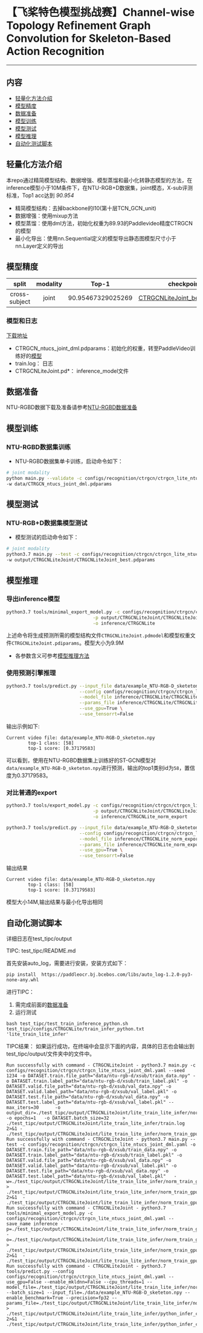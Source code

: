 # 【飞桨特色模型挑战赛】Channel-wise Topology Refinement Graph Convolution for Skeleton-Based Action Recognition

---
## 内容
- [轻量化方法介绍](#轻量化方法介绍)
- [模型精度](#模型精度)
- [数据准备](#数据准备)
- [模型训练](#模型训练)
- [模型测试](#模型测试)
- [模型推理](#模型推理)
- [自动化测试脚本](#自动化测试脚本)

## 轻量化方法介绍
本repo通过精简模型结构、数据增强、模型蒸馏和最小化转静态模型的方法，在inference模型小于10M条件下，在NTU-RGB+D数据集，joint模态，X-sub评测标准，Top1 acc达到 *90.954* 
- 精简模型结构：去掉backbone的l10(第十层TCN_GCN_unit)
- 数据增强：使用mixup方法
- 模型蒸馏：使用dml方法，初始化权重为89.93的Paddlevideo精度CTRGCN的模型
- 最小化导出：使用nn.Sequential定义的模型导出静态图模型尺寸小于nn.Layer定义的导出
## 模型精度
| split | modality |       Top-1       |                                                   checkpoints                                                   |
| :----: | :----: |:-----------------:|:---------------------------------------------------------------------------------------------------------------:|
| cross-subject | joint | 90.95467329025269 | [CTRGCNLiteJoint_best.pdparams](https://pan.baidu.com/s/12PiDBq0psb7tDcwjcl2d8w?pwd=sqbt) |
### 模型和日志
[下载地址](https://pan.baidu.com/s/12PiDBq0psb7tDcwjcl2d8w?pwd=sqbt)
- CTRGCN_ntucs_joint_dml.pdparams：初始化的权重，转至PaddleVideo训练好的[模型](https://videotag.bj.bcebos.com/PaddleVideo-release2.3/CTRGCN_ntucs_joint.pdparams)
- train.log： 日志
- CTRGCNLiteJoint.pd*： inference_model文件
## 数据准备

NTU-RGBD数据下载及准备请参考[NTU-RGBD数据准备](docs/zh-CN/dataset/ntu-rgbd.md)

## 模型训练

### NTU-RGBD数据集训练

- NTU-RGBD数据集单卡训练，启动命令如下：

```bash
# joint modality
python main.py --validate -c configs/recognition/ctrgcn/ctrgcn_lite_ntucs_joint_dml.yaml \
-w data/CTRGCN_ntucs_joint_dml.pdparams
```
## 模型测试

### NTU-RGB+D数据集模型测试

- 模型测试的启动命令如下：

```bash
# joint modality
python3.7 main.py --test -c configs/recognition/ctrgcn/ctrgcn_lite_ntucs_joint_dml.yaml \
-w output/CTRGCNLiteJoint/CTRGCNLiteJoint_best.pdparams  
```

## 模型推理

### 导出inference模型

```bash
python3.7 tools/minimal_export_model.py -c configs/recognition/ctrgcn/ctrgcn_lite_ntucs_joint_dml.yaml \
                                -p output/CTRGCNLiteJoint/CTRGCNLiteJoint_best.pdparams \
                                -o inference/CTRGCNLite
```
上述命令将生成预测所需的模型结构文件`CTRGCNLiteJoint.pdmodel`和模型权重文件`CTRGCNLiteJoint.pdiparams`。模型大小为9.9M

- 各参数含义可参考[模型推理方法](https://github.com/PaddlePaddle/PaddleVideo/blob/release/2.0/docs/zh-CN/start.md#2-%E6%A8%A1%E5%9E%8B%E6%8E%A8%E7%90%86)

### 使用预测引擎推理

```bash
python3.7 tools/predict.py --input_file data/example_NTU-RGB-D_sketeton.npy \
                           --config configs/recognition/ctrgcn/ctrgcn_lite_ntucs_joint_dml.yaml \
                           --model_file inference/CTRGCNLite/CTRGCNLiteJoint.pdmodel \
                           --params_file inference/CTRGCNLite/CTRGCNLiteJoint.pdiparams \
                           --use_gpu=True \
                           --use_tensorrt=False
```

输出示例如下:

```
Current video file: data/example_NTU-RGB-D_sketeton.npy
        top-1 class: [58]
        top-1 score: [0.37179583]
```

可以看到，使用在NTU-RGBD数据集上训练好的ST-GCN模型对`data/example_NTU-RGB-D_sketeton.npy`进行预测，输出的top1类别id为`58`，置信度为0.37179583。


### 对比普通的export

```bash
python3.7 tools/export_model.py -c configs/recognition/ctrgcn/ctrgcn_lite_ntucs_joint_dml.yaml \
                                -p output/CTRGCNLiteJoint/CTRGCNLiteJoint_best.pdparams \
                                -o inference/CTRGCNLite_norm_export

python3.7 tools/predict.py --input_file data/example_NTU-RGB-D_sketeton.npy \
                           --config configs/recognition/ctrgcn/ctrgcn_lite_ntucs_joint_dml.yaml \
                           --model_file inference/CTRGCNLite_norm_export/CTRGCNLiteJoint.pdmodel \
                           --params_file inference/CTRGCNLite_norm_export/CTRGCNLiteJoint.pdiparams \
                           --use_gpu=True \
                           --use_tensorrt=False
```
输出结果
```
Current video file: data/example_NTU-RGB-D_sketeton.npy
        top-1 class: [58]
        top-1 score: [0.37179583]
```
模型大小14M,输出结果与最小化导出相同

## 自动化测试脚本
详细日志在test_tipc/output

TIPC: test_tipc/README.md

首先安装auto_log，需要进行安装，安装方式如下：

```shell
pip install  https://paddleocr.bj.bcebos.com/libs/auto_log-1.2.0-py3-none-any.whl
```
进行TIPC：
1. 需完成前面的[数据准备](#数据准备)
2. 运行测试
```shell
bash test_tipc/test_train_inference_python.sh test_tipc/configs/CTRGCNLite/train_infer_python.txt 'lite_train_lite_infer'
```
TIPC结果：
如果运行成功，在终端中会显示下面的内容，具体的日志也会输出到test_tipc/output/文件夹中的文件中。
```
Run successfully with command - CTRGCNLiteJoint - python3.7 main.py -c configs/recognition/ctrgcn/ctrgcn_lite_ntucs_joint_dml.yaml --seed 1234 -o DATASET.train.file_path="data/ntu-rgb-d/xsub/train_data.npy" -o DATASET.train.label_path="data/ntu-rgb-d/xsub/train_label.pkl" -o DATASET.valid.file_path="data/ntu-rgb-d/xsub/val_data.npy" -o DATASET.valid.label_path="data/ntu-rgb-d/xsub/val_label.pkl" -o DATASET.test.file_path="data/ntu-rgb-d/xsub/val_data.npy" -o DATASET.test.label_path="data/ntu-rgb-d/xsub/val_label.pkl" --max_iters=30      -o output_dir=./test_tipc/output/CTRGCNLiteJoint/lite_train_lite_infer/norm_train_gpus_0_autocast_null_nodes_1 -o epochs=1   -o DATASET.batch_size=32     > ./test_tipc/output/CTRGCNLiteJoint/lite_train_lite_infer/train.log 2>&1 - ./test_tipc/output/CTRGCNLiteJoint/lite_train_lite_infer/norm_train_gpus_0_autocast_null_nodes_1.log 
Run successfully with command - CTRGCNLiteJoint - python3.7 main.py --test -c configs/recognition/ctrgcn/ctrgcn_lite_ntucs_joint_dml.yaml -o DATASET.train.file_path="data/ntu-rgb-d/xsub/train_data.npy" -o DATASET.train.label_path="data/ntu-rgb-d/xsub/train_label.pkl" -o DATASET.valid.file_path="data/ntu-rgb-d/xsub/val_data.npy" -o DATASET.valid.label_path="data/ntu-rgb-d/xsub/val_label.pkl" -o DATASET.test.file_path="data/ntu-rgb-d/xsub/val_data.npy" -o DATASET.test.label_path="data/ntu-rgb-d/xsub/val_label.pkl"   -w=./test_tipc/output/CTRGCNLiteJoint/lite_train_lite_infer/norm_train_gpus_0_autocast_null_nodes_1/CTRGCNLiteJoint_epoch_00001.pdparams > ./test_tipc/output/CTRGCNLiteJoint/lite_train_lite_infer/norm_train_gpus_0_autocast_null_nodes_1_eval.log 2>&1  - ./test_tipc/output/CTRGCNLiteJoint/lite_train_lite_infer/norm_train_gpus_0_autocast_null_nodes_1_eval.log 
Run successfully with command - CTRGCNLiteJoint - python3.7 tools/minimal_export_model.py -c configs/recognition/ctrgcn/ctrgcn_lite_ntucs_joint_dml.yaml --save_name inference -p=./test_tipc/output/CTRGCNLiteJoint/lite_train_lite_infer/norm_train_gpus_0_autocast_null_nodes_1/CTRGCNLiteJoint_epoch_00001.pdparams -o=./test_tipc/output/CTRGCNLiteJoint/lite_train_lite_infer/norm_train_gpus_0_autocast_null_nodes_1 > ./test_tipc/output/CTRGCNLiteJoint/lite_train_lite_infer/norm_train_gpus_0_autocast_null_nodes_1_export.log 2>&1  - ./test_tipc/output/CTRGCNLiteJoint/lite_train_lite_infer/norm_train_gpus_0_autocast_null_nodes_1_export.log 
Run successfully with command - CTRGCNLiteJoint - python3.7 tools/predict.py --config configs/recognition/ctrgcn/ctrgcn_lite_ntucs_joint_dml.yaml --use_gpu=False --enable_mkldnn=False --cpu_threads=1 --model_file=./test_tipc/output/CTRGCNLiteJoint/lite_train_lite_infer/norm_train_gpus_0_autocast_null_nodes_1/inference.pdmodel --batch_size=1 --input_file=./data/example_NTU-RGB-D_sketeton.npy --enable_benchmark=True --precision=fp32 --params_file=./test_tipc/output/CTRGCNLiteJoint/lite_train_lite_infer/norm_train_gpus_0_autocast_null_nodes_1/inference.pdiparams > ./test_tipc/output/CTRGCNLiteJoint/lite_train_lite_infer/python_infer_cpu_gpus_0_usemkldnn_False_threads_1_precision_fp32_batchsize_1.log 2>&1  - ./test_tipc/output/CTRGCNLiteJoint/lite_train_lite_infer/python_infer_cpu_gpus_0_usemkldnn_False_threads_1_precision_fp32_batchsize_1.log 
```